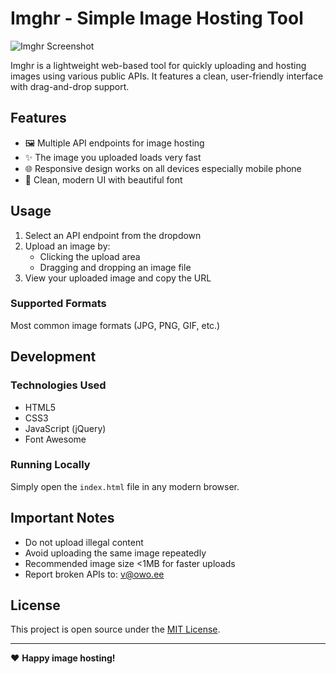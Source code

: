 # Imghr - Simple Image Hosting Tool

![Imghr Screenshot](https://p8.ssl.qhimgs1.com/t023a3dda8b7fcf15e0.jpg)

Imghr is a lightweight web-based tool for quickly uploading and hosting images using various public APIs. It features a clean, user-friendly interface with drag-and-drop support.

## Features

- 🖼️ Multiple API endpoints for image hosting
- ✨ The image you uploaded loads very fast
- 🌐 Responsive design works on all devices especially mobile phone
- 🎨 Clean, modern UI with beautiful font

## Usage

1. Select an API endpoint from the dropdown
2. Upload an image by:
   - Clicking the upload area
   - Dragging and dropping an image file
3. View your uploaded image and copy the URL

### Supported Formats
Most common image formats (JPG, PNG, GIF, etc.)

## Development

### Technologies Used
- HTML5
- CSS3
- JavaScript (jQuery)
- Font Awesome

### Running Locally
Simply open the `index.html` file in any modern browser.

## Important Notes
- Do not upload illegal content
- Avoid uploading the same image repeatedly
- Recommended image size <1MB for faster uploads
- Report broken APIs to: v@owo.ee

## License
This project is open source under the [MIT License](LICENSE).

---

❤️ **Happy image hosting!**
